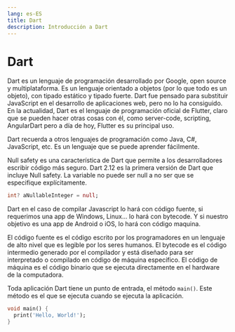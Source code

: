 ```yaml
---
lang: es-ES
title: Dart
description: Introducción a Dart
---
```


# Dart

Dart es un lenguaje de programación desarrollado por Google, open source y multiplataforma. Es un lenguaje orientado a objetos (por lo que todo es un objeto), con tipado estático y tipado fuerte. Dart fue pensado para substituir JavaScript en el desarrollo de aplicaciones web, pero no lo ha consiguido. En la actualidad, Dart es el lenguaje de programación oficial de Flutter, claro que se pueden hacer otras cosas con él, como server-code, scripting, AngularDart pero a día de hoy, Flutter es su principal uso.

Dart recuerda a otros lenguajes de programación como Java, C#, JavaScript, etc. Es un lenguaje que se puede aprender fácilmente.

Null safety es una característica de Dart que permite a los desarrolladores escribir código más seguro. Dart 2.12 es la primera versión de Dart que incluye Null safety. La variable no puede ser null a no ser que se especifique explícitamente.

```dart
int? aNullableInteger = null;
```

Dart en el caso de compilar Javascript lo hará con código fuente, si requerimos una app de Windows, Linux... lo hará con bytecode. Y si nuestro objetivo es una app de Android o iOS, lo hará con código maquina.

El código fuente es el código escrito por los programadores en un lenguaje de alto nivel que es legible por los seres humanos. El bytecode es el código intermedio generado por el compilador y está diseñado para ser interpretado o compilado en código de máquina específico. El código de máquina es el código binario que se ejecuta directamente en el hardware de la computadora.

Toda aplicación Dart tiene un punto de entrada, el método `main()`. Este método es el que se ejecuta cuando se ejecuta la aplicación.

```dart
void main() {
  print('Hello, World!');
}
```
